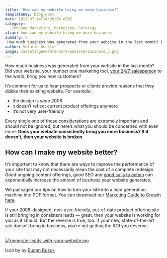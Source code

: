 ```yaml
---
title: 'How can my website bring me more business?'
templateKey: blog-post
date: 2011-07-14T14:20:03.000Z
category: 
  -Inbound Marketing, Marketing, Strategy
alias: how-can-my-website-bring-me-more-business
summary: > 
 How much business was generated from your website in the last month? Did your website, your number one marketing tool, your 24/7 salesperson to the world, bring you new customers?
author: Valarie Geckler
image: /assets/generate-more-website-business_3.png
---
```


How much business was generated from your website in the last month? Did your website, your number one marketing tool, [your 24/7 salesperson](/insights/how-much-does-website-cost-why-30000-bargain) to the world, bring you new customers?

It’s common for us to hear prospects or clients provide reasons that they dislike their existing website. For example:

*   the design is _sooo_ 2008
*   it doesn’t reflect current product offerings anymore
*   it’s not very user-friendly

Every single one of those considerations are extremely important and should not be ignored, but here’s what you should be concerned with even more: **Does your website consistently bring you more business? If it doesn’t, then your website is broken.**

How can I make my website better?
---------------------------------

It’s important to know that there are ways to improve the performance of your site that may not necessarily mean the cost of a complete redesign. Good ongoing content offerings, good SEO and [good calls to action](/insights/content-generation-and-ctas-do-your-site-visitors-know-what-do-next) can exponentially increase the amount of business your website generates.

We packaged our tips on how to turn your site into a lead generation machine into PDF format. You can download our [Marketing Guide to Growth here](http://offer.digett.com/marketing-guide-growth).

If your 2008-designed, non-user-friendly, out-of-date product offering site is still bringing in consistent leads — great, then your website is working for you as it should. But the reverse is true, too. If your new, state-of-the-art site doesn’t bring in business, you’re not getting the ROI you deserve.  
 

[![generate-leads-with-your-website.jpg](/assets/generate-leads_0.jpg)](http://www.digett.com/marketing-plan-growth?utm_source=digett&utm_medium=blog-2011-07-14&utm_campaign=plan-for-growth-one)

Icon by by [Eugen Buzuk](http://icondrawer.com/)